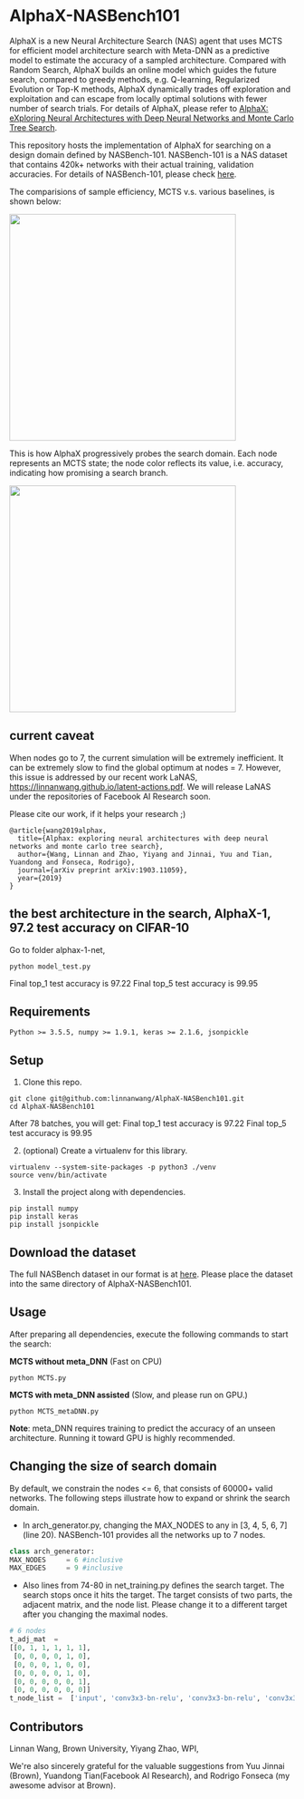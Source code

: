 # AlphaX-NASBench101
AlphaX is a new Neural Architecture Search (NAS) agent that uses MCTS for efficient model architecture search with Meta-DNN as a predictive model to estimate the accuracy of a sampled architecture. Compared with Random Search, AlphaX builds an online model which guides the future search, compared to greedy methods, e.g. Q-learning, Regularized Evolution or Top-K methods, AlphaX dynamically trades off exploration and exploitation and can escape from locally optimal solutions with fewer number of search trials. For details of AlphaX, please refer to [AlphaX: eXploring Neural Architectures with Deep Neural Networks and Monte Carlo Tree Search](https://arxiv.org/pdf/1903.11059.pdf).

This repository hosts the implementation of AlphaX for searching on a design domain defined by NASBench-101. NASBench-101 is a NAS dataset that contains 420k+ networks with their actual training, validation accuracies. For details of NASBench-101, please check [here](https://github.com/google-research/nasbench).

The comparisions of sample efficiency, MCTS v.s. various baselines, is shown below:  

<img src='https://github.com/linnanwang/AlphaX-NASBench101/blob/master/mcts_speed_nasbench.pdf?raw=true' width="400">

This is how AlphaX progressively probes the search domain. Each node represents an MCTS state; the node color reflects its value, i.e. accuracy, indicating how promising a search branch.

<img src='https://github.com/linnanwang/AlphaX-NASBench101/blob/master/mcts_viz.png?raw=true' width="400">

## current caveat
When nodes go to 7, the current simulation will be extremely inefficient. It can be extremely slow to find the global optimum at nodes = 7. However, this issue is addressed by our recent work LaNAS, https://linnanwang.github.io/latent-actions.pdf. We will release LaNAS under the repositories of Facebook AI Research soon.

Please cite our work, if it helps your research ;)
```
@article{wang2019alphax,
  title={Alphax: exploring neural architectures with deep neural networks and monte carlo tree search},
  author={Wang, Linnan and Zhao, Yiyang and Jinnai, Yuu and Tian, Yuandong and Fonseca, Rodrigo},
  journal={arXiv preprint arXiv:1903.11059},
  year={2019}
}
```
## the best architecture in the search, AlphaX-1, 97.2 test accuracy on CIFAR-10
Go to folder alphax-1-net,
```
python model_test.py
```
Final top_1 test accuracy is 97.22
Final top_5 test accuracy is 99.95


## Requirements
```
Python >= 3.5.5, numpy >= 1.9.1, keras >= 2.1.6, jsonpickle
```

## Setup

1.  Clone this repo.

```
git clone git@github.com:linnanwang/AlphaX-NASBench101.git
cd AlphaX-NASBench101
```
After 78 batches, you will get:
Final top_1 test accuracy is 97.22
Final top_5 test accuracy is 99.95

2. (optional) Create a virtualenv for this library.

```
virtualenv --system-site-packages -p python3 ./venv
source venv/bin/activate
```

3. Install the project along with dependencies.

```
pip install numpy
pip install keras
pip install jsonpickle
```

## Download the dataset

The full NASBench dataset in our format is at [here](https://drive.google.com/file/d/100xB4Mj7Hc5I0ljVPo7ATmC2kfhytHuN/view?usp=sharing). Please place the dataset into the same directory of AlphaX-NASBench101.

## Usage

After preparing all dependencies, execute the following commands to start the search:

**MCTS without meta_DNN** (Fast on CPU) 
```
python MCTS.py
```
**MCTS with meta_DNN assisted** (Slow, and please run on GPU.)
```
python MCTS_metaDNN.py
```

**Note**: meta_DNN requires training to predict the accuracy of an unseen architecture. Running it toward GPU is highly recommended.

## Changing the size of search domain
By default, we constrain the nodes <= 6, that consists of 60000+ valid networks. The following steps illustrate how to expand or shrink the search domain.

- In arch_generator.py, changing the MAX_NODES to any in [3, 4, 5, 6, 7] (line 20). NASBench-101 provides all the networks up to 7 nodes.
```python
class arch_generator:
MAX_NODES     = 6 #inclusive
MAX_EDGES     = 9 #inclusive
```
- Also lines from 74-80 in net_training.py defines the search target. The search stops once it hits the target. The target consists of two parts, the adjacent matrix, and the node list. Please change it to a different target after you changing the maximal nodes.
```python
# 6 nodes
t_adj_mat  = 
[[0, 1, 1, 1, 1, 1],
 [0, 0, 0, 0, 1, 0],
 [0, 0, 0, 1, 0, 0],
 [0, 0, 0, 0, 1, 0],
 [0, 0, 0, 0, 0, 1],
 [0, 0, 0, 0, 0, 0]]
t_node_list =  ['input', 'conv3x3-bn-relu', 'conv3x3-bn-relu', 'conv3x3-bn-relu', 'conv3x3-bn-relu', 'output']
```
## Contributors
Linnan Wang, Brown University,  Yiyang Zhao, WPI,

We're also sincerely grateful for the valuable suggestions from Yuu Jinnai (Brown), Yuandong Tian(Facebook AI Research), and Rodrigo Fonseca (my awesome advisor at Brown). 








